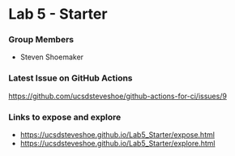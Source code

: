 # Lab 5 - Starter

### Group Members
- Steven Shoemaker

### Latest Issue on GitHub Actions
https://github.com/ucsdsteveshoe/github-actions-for-ci/issues/9

### Links to expose and explore
- https://ucsdsteveshoe.github.io/Lab5_Starter/expose.html
- https://ucsdsteveshoe.github.io/Lab5_Starter/explore.html